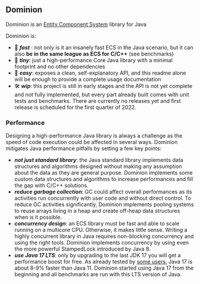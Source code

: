 ## Dominion

Dominion is an [Entity Component System](https://en.wikipedia.org/wiki/Entity_component_system) library for Java

Dominion is:

- 🚀 **_fast_** : not only is it an insanely fast ECS in the Java scenario, but it can also **be in the same league as
  ECS for C/C++** (see benchmarks)
- 🤏 **_tiny_**: just a high-performance Core Java library with a minimal footprint and no other dependencies
- 🦾 **_easy_**: exposes a clean, self-explanatory API, and this readme alone will be enough to provide a complete usage
  documentation
- 🛠️ **_wip_**: this project is still in early stages and the API is not yet complete and not fully implemented, but
  every part already built comes with unit tests and benchmarks. There are currently no releases yet and first release
  is scheduled for the first quarter of 2022.

### Performance

Designing a high-performance Java library is always a challenge as the speed of code execution could be affected in
several ways. Dominion mitigates Java performance pitfalls by setting a few key points:

- **_not just standard library_**: the Java standard library implements data structures and algorithms designed without
  making any assumption about the data as they are general purpose. Dominion implements some custom data structures and
  algorithms to increase performances and fill the gap with C/C++ solutions.
- **_reduce garbage collection_**: GC could affect overall performances as its activities run concurrently with user
  code and without direct control. To reduce GC activities significantly, Dominion implements pooling systems to reuse
  arrays living in a heap and create off-heap data structures when is it possible.
- **_concurrency design_**: an ECS library must be fast and able to scale running on a multicore CPU. Otherwise, it
  makes little sense. Writing a highly concurrent library in Java requires non-blocking concurrency and using the right
  tools. Dominion implements concurrency by using even the more powerful StampedLock introduced by Java 8.
- **_use Java 17 LTS_**: only by upgrading to the last JDK 17 you will get a performance boost for free. As already
  tested by [some users](https://www.optaplanner.org/blog/2021/09/15/HowMuchFasterIsJava17.html), Java 17 is about 8-9%
  faster than Java 11. Dominion started using Java 17 from the beginning and all benchmarks are run with this LTS
  version of Java.